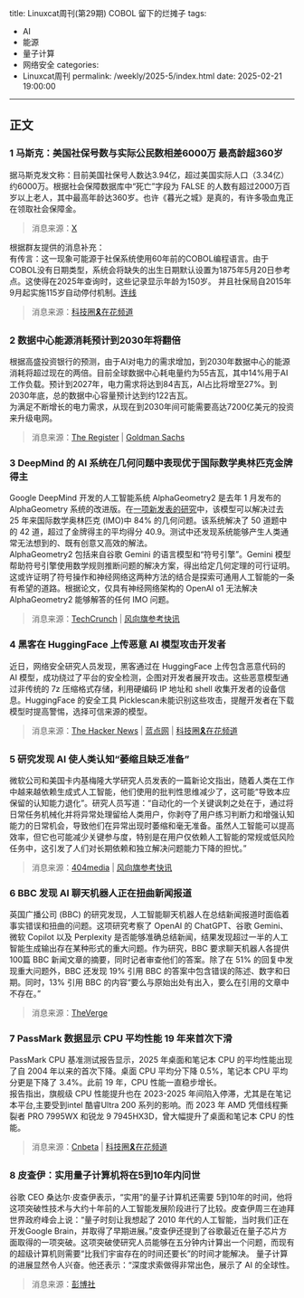 title: Linuxcat周刊(第29期) COBOL 留下的烂摊子
tags:
- AI
- 能源
- 量子计算
- 网络安全
categories:
- Linuxcat周刊
permalink: /weekly/2025-5/index.html
date: 2025-02-21 19:00:00
---

## 正文

### 1 马斯克：美国社保号数与实际公民数相差6000万 最高龄超360岁

据马斯克发文称：目前美国社保号人数达3.94亿，超过美国实际人口（3.34亿）约6000万。根据社会保障数据库中“死亡”字段为 FALSE 的人数有超过2000万百岁以上老人，其中最高年龄达360岁。也许《暮光之城》是真的，有许多吸血鬼正在领取社会保障金。
> 消息来源：[X](https://x.com/elonmusk/status/1891350795452654076)

根据群友提供的消息补充：  
有传言：这一现象可能源于社保系统使用60年前的COBOL编程语言。由于COBOL没有日期类型，系统会将缺失的出生日期默认设置为1875年5月20日参考点。这使得在2025年查询时，这些记录显示年龄为150岁。 并且社保局自2015年9月起实施115岁自动停付机制。[连线](https://www.wired.com/story/elon-musk-doge-social-security-150-year-old-benefits/)
> 消息来源：[科技圈🎗在花频道](https://t.me/zaihuanews/30931)

### 2 数据中心能源消耗预计到2030年将翻倍

根据高盛投资银行的预测，由于AI对电力的需求增加，到2030年数据中心的能源消耗将超过现在的两倍。目前全球数据中心耗电量约为55吉瓦，其中14%用于AI工作负载。预计到2027年，电力需求将达到84吉瓦，AI占比将增至27%。到2030年底，总的数据中心容量预计达到约122吉瓦。  
为满足不断增长的电力需求，从现在到2030年间可能需要高达7200亿美元的投资来升级电网。
> 消息来源：[The Register](https://www.theregister.com/2025/02/07/datacenter_energy_goldman_sachs/) | [Goldman Sachs](https://www.goldmansachs.com/insights/articles/ai-to-drive-165-increase-in-data-center-power-demand-by-2030)

### 3 DeepMind 的 AI 系统在几何问题中表现优于国际数学奥林匹克金牌得主

Google DeepMind 开发的人工智能系统 AlphaGeometry2 是去年 1 月发布的 AlphaGeometry 系统的改进版。在[一项新发表的研究](https://arxiv.org/abs/2502.03544)中，该模型可以解决过去 25 年来国际数学奥林匹克 (IMO)中 84% 的几何问题。该系统解决了 50 道题中的 42 道，超过了金牌得主的平均得分 40.9。测试中还发现系统能够产生人类通常无法想到的、既有创意又高效的解法。  
AlphaGeometry2 包括来自谷歌 Gemini 的语言模型和“符号引擎”。Gemini 模型帮助符号引擎使用数学规则推断问题的解决方案，得出给定几何定理的可行证明。这或许证明了符号操作和神经网络这两种方法的结合是探索可通用人工智能的一条有希望的道路。根据论文，仅具有神经网络架构的 OpenAI o1 无法解决 AlphaGeometry2 能够解答的任何 IMO 问题。
> 消息来源：[TechCrunch](https://techcrunch.com/2025/02/07/deepmind-claims-its-ai-performs-better-than-international-mathematical-olympiad-gold-medalists/) | [风向旗参考快讯](https://t.me/xhqcankao/17133)

### 4 黑客在 HuggingFace 上传恶意 AI 模型攻击开发者

近日，网络安全研究人员发现，黑客通过在 HuggingFace 上传包含恶意代码的 AI 模型，成功绕过了平台的安全检测，企图对开发者展开攻击。这些恶意模型通过非传统的 7z 压缩格式存储，利用硬编码 IP 地址和 shell 收集开发者的设备信息。HuggingFace 的安全工具 Picklescan未能识别这些攻击，提醒开发者在下载模型时提高警惕，选择可信来源的模型。
> 消息来源：[The Hacker News](https://thehackernews.com/2025/02/malicious-ml-models-found-on-hugging.html) | [蓝点网](https://ourl.co/107804) | [科技圈🎗在花频道](https://t.me/zaihuanews/30735)

### 5 研究发现 AI 使人类认知“萎缩且缺乏准备”

微软公司和美国卡内基梅隆大学研究人员发表的一篇新论文指出，随着人类在工作中越来越依赖生成式人工智能，他们使用的批判性思维减少了，这可能“导致本应保留的认知能力退化”。研究人员写道：“自动化的一个关键讽刺之处在于，通过将日常任务机械化并将异常处理留给人类用户，你剥夺了用户练习判断力和增强认知能力的日常机会，导致他们在异常出现时萎缩和毫无准备。虽然人工智能可以提高效率，但它也可能减少关键参与度，特别是在用户仅依赖人工智能的常规或低风险任务中，这引发了人们对长期依赖和独立解决问题能力下降的担忧。”
> 消息来源：[404media](https://www.404media.co/microsoft-study-finds-ai-makes-human-cognition-atrophied-and-unprepared-3/) | [风向旗参考快讯](https://t.me/xhqcankao/17181)

### 6 BBC 发现 AI 聊天机器人正在扭曲新闻报道

英国广播公司 (BBC) 的研究发现，人工智能聊天机器人在总结新闻报道时面临着事实错误和扭曲的问题。这项研究考察了 OpenAI 的 ChatGPT、谷歌 Gemini、微软 Copilot 以及 Perplexity 是否能够准确总结新闻，结果发现超过一半的人工智能生成输出存在某种形式的重大问题。作为研究，BBC 要求聊天机器人各提供100篇 BBC 新闻文章的摘要，同时记者审查他们的答案。除了在 51% 的回复中发现重大问题外，BBC 还发现 19% 引用 BBC 的答案中包含错误的陈述、数字和日期。同时，13% 引用 BBC 的内容“要么与原始出处有出入，要么在引用的文章中不存在。”
> 消息来源：[TheVerge](https://www.theverge.com/news/610006/ai-chatbots-distorting-news-bbc-study)

### 7 PassMark 数据显示 CPU 平均性能 19 年来首次下滑

PassMark CPU 基准测试报告显示，2025 年桌面和笔记本 CPU 的平均性能出现了自 2004 年以来的首次下降。桌面 CPU 平均分下降 0.5%，笔记本 CPU 平均分更是下降了 3.4%。此前 19 年，CPU 性能一直稳步增长。  
报告指出，旗舰级 CPU 性能提升也在 2023-2025 年间陷入停滞，尤其是在笔记本平台,主要受到intel 酷睿Ultra 200 系列的影响。而 2023 年 AMD 凭借线程撕裂者 PRO 7995WX 和锐龙 9 7945HX3D，曾大幅提升了桌面和笔记本 CPU 的性能。
> 消息来源：[Cnbeta](https://www.cnbeta.com.tw/articles/tech/1478040.htm) | [科技圈🎗在花频道](https://t.me/zaihuanews/30808)

### 8 皮查伊：实用量子计算机将在5到10年内问世

谷歌 CEO 桑达尔·皮查伊表示，“实用”的量子计算机还需要 5到10年的时间，他将这项突破性技术与大约十年前的人工智能发展阶段进行了比较。皮查伊周三在迪拜世界政府峰会上说：“量子时刻让我想起了 2010 年代的人工智能，当时我们正在开发Google Brain，并取得了早期进展。”皮查伊还提到了谷歌最近在量子芯片方面取得的一项突破。这项突破使研究人员能够在五分钟内计算出一个问题，而现有的超级计算机则需要“比我们宇宙存在的时间还要长”的时间才能解决。 量子计算的进展显然令人兴奋。他还表示：“深度求索做得非常出色，展示了 AI 的全球性。
> 消息来源：[彭博社](https://www.bloomberg.com/news/articles/2025-02-12/google-ceo-sees-useful-quantum-computers-5-to-10-years-away)
